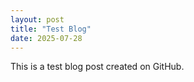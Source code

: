 ```yaml
---
layout: post
title: "Test Blog"
date: 2025-07-28
---
```


This is a test blog post created on GitHub.
